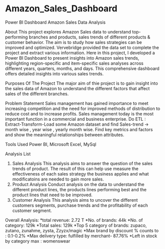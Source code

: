 # Amazon_Sales_Dashboard
Power BI Dashboard
Amazon Sales Data Analysis

About
This project explores Amazon Sales data to understand top-performing branches and products, sales trends of different products & customer behavior. The aim is to study how sales strategies can be improved and optimized. Vervebridge provided the data set to complete the project and extract various information. Here in this project, I developed a Power BI Dashboard to present insights into Amazon sales trends, highlighting region-specific and item-specific sales analyses across different years, quarters, months, and days. This comprehensive dashboard offers detailed insights into various sales trends.

Purposes Of The Project
The major aim of thie project is to gain insight into the sales data of Amazon to understand the different factors that affect sales of the different branches.

Problem Statement
Sales management has gained importance to meet increasing competition and the need for improved methods of distribution to reduce cost and to increase profits. Sales management today is the most important function in a commercial and business enterprise. Do ETL : Extract-Transform-Load some Amazon dataset and find Sales-trend -> month wise , year wise , yearly month wise. Find key metrics and factors and show the meaningful relationships between attributes.

Tools Used
Power BI, Microsoft Excel, MySql

Analysis List
1.	Sales Analysis
This analysis aims to answer the question of the sales trends of product. The result of this can help use measure the effectiveness of each sales strategy the business applies and what modificatoins are needed to gain more sales.
2.	Product Analysis
Conduct analysis on the data to understand the different product lines, the products lines performing best and the product lines that need to be improved.
3.	Customer Analysis
This analysis aims to uncover the different customers segments, purchase trends and the profitability of each customer segment.

Overall Analysis:
*total revenue: 2.72 T
*No. of brands: 44k
*No. of category: 129k
*Total sales: 129k
*Top 5 category of brands: zupaco, zutano, zunahme, zysta, Zzyzx/magic
*Max brand by discount % counts to : 0.1-0.2%
*Max delivery type: fulfilled by merchant- 87.76%
*Left in stock by category max : womenswear

